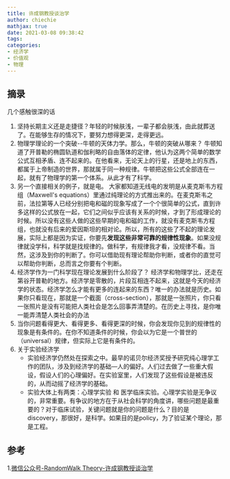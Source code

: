 ```yaml
---
title: 许成钢教授谈治学
author: chiechie
mathjax: true
date: 2021-03-08 09:38:42
tags:
categories:
- 经济学
- 价值观
- 物理
---
```

> 

## 摘录

几个感触很深的话

1. 坚持长期主义还是走捷径？年轻的时候肤浅，一辈子都会肤浅，由此就葬送了。在能够生存的情况下，要努力想得更深，走得更远。
2. 物理学理论的一个突破--牛顿的天体力学。那么，牛顿的突破从哪来？
   牛顿知道了开普勒的椭圆轨道和伽利略的自由落体的定律，他认为这两个简单的数学公式互相矛盾、连不起来的。在他看来，无论天上的行星，还是地上的东西，都属于上帝制造的世界，那就属于同一种规律。牛顿把这些公式全部连在一起，就有了物理学的第一个体系。从此才有了科学。
3. 另一个直接相关的例子，就是电。
   大家都知道无线电的发明是从麦克斯韦方程组（Maxwell's equations）里通过纯理论的方式推出来的。在麦克斯韦之前，法拉第等人已经分别把电和磁的现象写成了一个个很简单的公式，直到许多这样的公式放在一起，它们之间似乎应该有关系的时候，才到了形成理论的时候。所以没有这些人做的这些早期的电和磁的工作，就没有麦克斯韦方程组，也就没有后来的爱因斯坦的相对论。所以，所有的这些了不起的理论发展，实际上都是因为实证，你要先**发现这些非常可靠的规律性现象**。如果没规律就没学科，科学就是找规律的。做科学，有规律我才看，没规律不看。当然，这涉及到你的判断了。你可以借助现有理论帮助你判断，或者你的直觉可以帮助你判断，总而言之你要有个判断。
4. 经济学作为一门科学现在理论发展到什么阶段了？
   经济学和物理学比，还走在第谷开普勒的地方。经济学是零散的，片段互相连不起来，这就是今天的经济学的状态。经济学怎么才能有更多的连起来的东西？唯一的办法就是历史。如果你只看现在，那就是一个截面（cross-section），那就是一张照片，你只看一张照片是没有可能把人类社会是怎么回事弄清楚的。在历史上寻找，是你唯一能弄清楚人类社会的办法
5. 当你问题看得更大、看得更多、看得更深的时候，你会发现你见到的规律性的现象是有条件的。在你不知道条件的时候，你会以为它是一个普世的（universal）规律，但实际上它是有条件的。
6. 关于实验经济学
     - 实验经济学仍然处在探索之中。最早的诺贝尔经济奖授予研究纯心理学工作的团队，涉及到经济学的基础—人的偏好。人们过去做了一些重大假设，假设人们的心理偏好。在实验室里，人们发现了这些假设是被违反的，从而动摇了经济学的基础。
      - 实验大体上有两类：心理学实验 和 医学临床实验。心理学实验是无争议的，非常重要。有争议的地方在于从社会科学的角度讲，哪些问题是最重要的？对于临床试验，关键问题就是你的问题是什么？目的是discovery，那很好，是科学。如果目的是policy，为了验证某个理论，那是工程。


## 参考
1.[微信公众号-RandomWalk Theory-许成钢教授谈治学](https://mp.weixin.qq.com/s/OOZabR5vQgmQzFIPrkJyoA)


